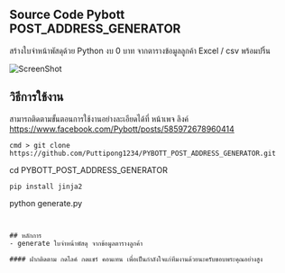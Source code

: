 ## Source Code Pybott POST_ADDRESS_GENERATOR
สร้างใบจ่าหน้าพัสดุด้วย Python งบ 0 บาท จากตารางข้อมูลลูกค้า Excel / csv
พร้อมปริ้น

![ScreenShot](https://scontent.fbkk22-1.fna.fbcdn.net/v/t1.0-9/82205682_585966465627702_4844888440359092224_o.png?_nc_cat=108&_nc_sid=19369f&_nc_eui2=AeEoqiTFV1DznRasdoWlx4Cz30z3kPl7YoffTPeQ-Xtih_GMZO7wAphF26GGe8bT-yY&_nc_oc=AQlVO9uAth1qXN-OzwMzu2g6P6LXk3wkgFEZLh4aOp3eqZTjMWwk-dsE2LXOpjmQE0U&_nc_ht=scontent.fbkk22-1.fna&oh=cdd6b12c8c5811eab587c912af8a7c14&oe=5EF74EA3)

## วิธีการใช้งาน
สามารถติดตามขั้นตอนการใช้งานอย่างละเอียดได้ที่ หน้าเพจ ลิงค์
https://www.facebook.com/Pybott/posts/585972678960414
```
cmd > git clone https://github.com/Puttipong1234/PYBOTT_POST_ADDRESS_GENERATOR.git
```
cd PYBOTT_POST_ADDRESS_GENERATOR
```
pip install jinja2
```
python generate.py
```


## หลักการ
- generate ใบจ่าหน้าพัสดุ จากข้อมูลตารางลูกค้า

#### ฝากติดตาม กดไลค์ กดแชร์ คอนเทน เพื่อเป็นกำลังใจแก่ทีมงานด้วยนะครับขอบพระคุณอย่างสูง
